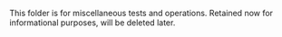 This folder is for miscellaneous tests and operations. Retained now for informational purposes, will be deleted later. 